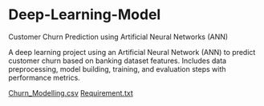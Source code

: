 # Deep-Learning-Model
Customer Churn Prediction using Artificial Neural Networks (ANN)

A deep learning project using an Artificial Neural Network (ANN) to predict customer churn based on banking dataset features. Includes data preprocessing, model building, training, and evaluation steps with performance metrics.

[Churn_Modelling.csv](https://github.com/user-attachments/files/19852398/Churn_Modelling.csv)
[Requirement.txt](https://github.com/user-attachments/files/19852488/Requirement.txt)
